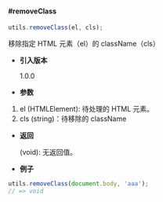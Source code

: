 #### #removeClass

```javascript
utils.removeClass(el, cls);
```

移除指定 HTML 元素（el）的 className（cls）

- **引入版本**

    1.0.0

- **参数**

1. el (HTMLElement): 待处理的 HTML 元素。
2. cls (string)：待移除的 className

- **返回**

    (void): 无返回值。

- **例子**

```javascript
utils.removeClass(document.body, 'aaa');
// => void
```
